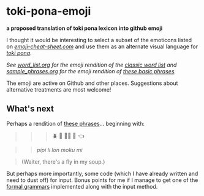 # toki-pona-emoji
**a proposed translation of toki pona lexicon into github emoji**

I thought it would be interesting to select a subset of the emoticons listed on *[emoji-cheat-sheet.com](http://emoji-cheat-sheet.com)* and use them as an alternate visual language for *[toki pona](http://rowa.giso.de/languages/toki-pona/english/toki-pona-lessons.pdf)*.

_See [word_list.org](https://github.com/holtzermann17/toki-pona-emoji/blob/master/word_list.org) for the emoji rendition of the [classic word list](http://tokipona.net/tp/ClassicWordList.aspx) and [sample_phrases.org](https://github.com/holtzermann17/toki-pona-emoji/blob/master/sample_phrases.org) for the emoji rendition of [these basic phrases](http://www.omniglot.com/language/phrases/tokipona.htm)._

The emoji are active on Github and other places.  Suggestions about alternative treatments are most welcome!

## What's next

Perhaps a rendition of [these phrases](http://tokipona.net/tp/janpije/text/zompist.html)... beginning with:

>>> :beetle: :small_red_triangle: :ok_woman: :stew: :point_left:

>>_pipi li lon moku mi_

> (Waiter, there's a fly in my soup.)

But perhaps more importantly, some code (which I have already written and need to dust off) for input.  Bonus points for me if I manage to get one of the [formal grammars](http://www2.hawaii.edu/~chin/661F12/Projects/ztomaszewski.pdf) implemented along with the input method.
